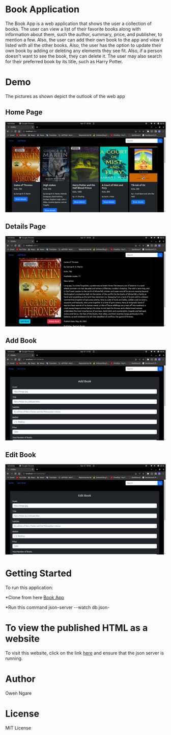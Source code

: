 # Book Application #
The Book App is a web application that shows the user a collection of books. The user can view a list of their favorite books along with information about them, such the author, summary, price, and publisher, to mention a few. Also, the user can add their own book to the app and view it listed with all the other books. Also, the user has the option to update their own book by adding or deleting any elements they see fit. Also, if a person doesn't want to see the book, they can delete it. The user may also search for their preferred book by its title, such as Harry Potter.

# Demo #
The pictures as shown depict the outlook of the web app
## Home Page ##
![Home Page](./media/Homepage.png)

## Details Page ##
![Add Book](./media/Detailspage.png)

## Add Book ##
![Add Book](./media/AddBook.png)

## Edit Book ##
![Add Book](./media/editbookpage.png)


# Getting Started #
To run this application:

*Clone from here [Book App](https://github.com/Ngaremaina/bookapp)

*Run this command json-server --watch db.json-

# To view the published HTML as a website #
To visit this website, click on the link [here](https://ngaremaina.github.io/bookapp/) and ensure that the json server is running.


# Author #
Owen Ngare

# License #
MIT License

